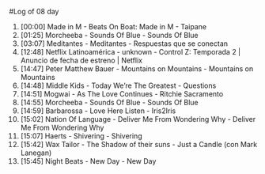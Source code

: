 #Log of 08 day

1. [00:00] Made in M - Beats On Boat: Made in M - Taipane
1. [01:25] Morcheeba - Sounds Of Blue - Sounds Of Blue
1. [03:07] Meditantes - Meditantes - Respuestas que se conectan
1. [12:48] Netflix Latinoamérica - unknown - Control Z: Temporada 2 | Anuncio de fecha de estreno | Netflix
1. [14:47] Peter Matthew Bauer - Mountains on Mountains - Mountains on Mountains
1. [14:48] Middle Kids - Today We’re The Greatest - Questions
1. [14:51] Mogwai - As The Love Continues - Ritchie Sacramento
1. [14:55] Morcheeba - Sounds Of Blue - Sounds Of Blue
1. [14:59] Barbarossa - Love Here Listen - Iris2Iris
1. [15:02] Nation Of Language - Deliver Me From Wondering Why - Deliver Me From Wondering Why
1. [15:07] Haerts - Shivering - Shivering
1. [15:42] Wax Tailor - The Shadow of their suns - Just a Candle (con Mark Lanegan)
1. [15:45] Night Beats - New Day - New Day
